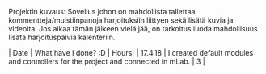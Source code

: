 Projektin kuvaus:
Sovellus johon on mahdollista tallettaa kommentteja/muistiinpanoja harjoituksiin liittyen sekä lisätä kuvia ja videoita. Jos aikaa tämän jälkeen vielä jää, on tarkoitus luoda mahdollisuus lisätä harjoituspäiviä kalenteriin.

| Date | What have I done? :D | Hours|
| 17.4.18 | I created default modules and controllers for the project and connected in mLab. | 3 |

